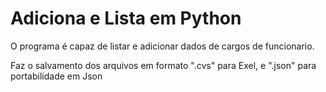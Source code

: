 # Adiciona e Lista em Python
<p>O programa é capaz de listar e adicionar dados de cargos de funcionario.<p>
<p>Faz o salvamento dos arquivos em formato ".cvs" para Exel, e ".json" para portabilidade em Json</p>
